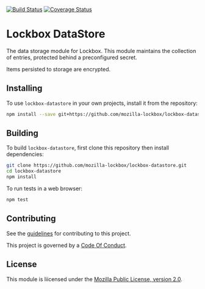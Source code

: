 [![Build Status](https://travis-ci.org/mozilla-lockbox/lockbox-datastore.svg?branch=master)](https://travis-ci.org/mozilla-lockbox/lockbox-datastore) [![Coverage Status](https://coveralls.io/repos/github/mozilla-lockbox/lockbox-datastore/badge.svg?branch=master)](https://coveralls.io/github/mozilla-lockbox/lockbox-datastore?branch=master)

# Lockbox DataStore #

The data storage module for Lockbox. This module maintains the collection of entries, protected behind a preconfigured secret.

Items persisted to storage are encrypted.

## Installing ##

To use `lockbox-datastore` in your own projects, install it from the repository:

```bash
npm install --save git+https://github.com/mozilla-lockbox/lockbox-datastore.git
```

## Building ##

To build `lockbox-datastore`, first clone this repository then install dependencies:

```bash
git clone https://github.com/mozilla-lockbox/lockbox-datastore.git
cd lockbox-datastore
npm install
```

To run tests in a web browser:

```bash
npm test
```
## Contributing ##

See the [guidelines](./CONTRIBUTING.md) for contributing to this project.

This project is governed by a [Code Of Conduct](./CODE_OF_CONDUCT.md).

## License

This module is liicensed under the [Mozilla Public License,
version 2.0](./LICENSE).
